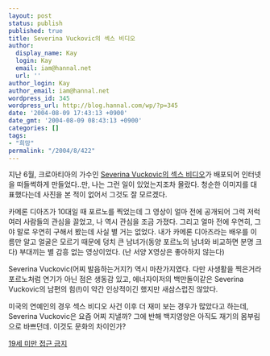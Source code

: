```yaml
---
layout: post
status: publish
published: true
title: Severina Vuckovic의 섹스 비디오
author:
  display_name: Kay
  login: Kay
  email: iam@hannal.net
  url: ''
author_login: Kay
author_email: iam@hannal.net
wordpress_id: 345
wordpress_url: http://blog.hannal.com/wp/?p=345
date: '2004-08-09 17:43:13 +0900'
date_gmt: '2004-08-09 08:43:13 +0900'
categories: []
tags:
- "희망"
permalink: "/2004/8/422"
---
```

<p>지난 6월, 크로아티아의 가수인 <a href='http://news.naver.com/news/read.php?mode=LSD&office_id=045&article_id=0000061520&section_id=104&menu_id=104' target='_blank'>Severina Vuckovic의 섹스 비디오</a>가 배포되어 인터넷을 떠들썩하게 만들었다..만, 나는 그런 일이 있었는지조차 몰랐다. 청순한 이미지를 대표했다는데 사진을 본 적이 없어서 그것도 잘 모르겠다.</p>
<p>카메론 디아즈가 10대일 때 포르노를 찍었는데 그 영상이 얼마 전에 공개되어 그럭 저럭 여러 사람들의 관심을 끌었고, 나 역시 관심을 조금 가졌다. 그리고 얼마 전에 우연히, 그야 말로 우연히 구해서 봤는데 사실 별 거는 없었다. 내가 카메론 디아즈라는 배우를 이름만 알고 얼굴은 모르기 때문에 덩치 큰 남녀가(동양 포르노의 남녀와 비교하면 분명 크다) 부대끼는 별 감흥 없는 영상이었다. (난 서양 X영상은 좋아하지 않는다)</p>
<p>Severina Vuckovic(어찌 발음하는거지?) 역시 마찬가지였다. 다만 사생활을 찍은거라 포르노처럼 연기가 아닌 점은 생동감 있고, 에너자이저의 백만돌이같은 Severina Vuckovic의 남편의 힘(!)이 약간 인상적이긴 했지만 새삼스럽진 않았다.</p>
<p>미국의 연예인의 경우 섹스 비디오 사건 이후 더 재미 보는 경우가 많았다고 하는데, Severina Vuckovic은 요즘 어찌 지낼까? 그에 반해 백지영양은 아직도 재기의 몸부림으로 바쁘던데. 이것도 문화의 차이인가?</p>
<p></p>
<div id=div4221a style=display:block><a href=# onclick="layer_toggle(document.getElementById('div4221a')); layer_toggle(document.getElementById('div4221b')); return false; "> 19세 미만 접근 금지 </a></div>
<div id=div4221b style=display:none ><a href=# onclick="layer_toggle(document.getElementById('div4221a')); layer_toggle(document.getElementById('div4221b'));return false;"> 19세 미만이면 얼른 닫어~ </a> <center><br />
<table>
<tr>
<td><center><img src="http://blog.hannal.com/tt-attach/0809/040809174234812963/585897.jpg" width="200" height="127"></center></td>
</tr>
<tr>
<td class="centerphoto"> 왜 레슬링하다 말고 술이래?<br />
히히. 별 거 기대했수?</td>
</tr>
</table>
<p></center> </div>
